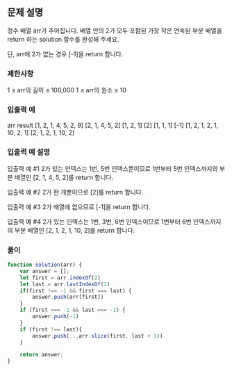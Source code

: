 ## 문제 설명

정수 배열 arr가 주어집니다. 배열 안의 2가 모두 포함된 가장 작은 연속된 부분 배열을 return 하는 solution 함수를 완성해 주세요.

단, arr에 2가 없는 경우 [-1]을 return 합니다.

### 제한사항

1 ≤ arr의 길이 ≤ 100,000
1 ≤ arr의 원소 ≤ 10

### 입출력 예

arr result
[1, 2, 1, 4, 5, 2, 9] [2, 1, 4, 5, 2]
[1, 2, 1] [2]
[1, 1, 1] [-1]
[1, 2, 1, 2, 1, 10, 2, 1] [2, 1, 2, 1, 10, 2]

### 입출력 예 설명

입출력 예 #1
2가 있는 인덱스는 1번, 5번 인덱스뿐이므로 1번부터 5번 인덱스까지의 부분 배열인 [2, 1, 4, 5, 2]를 return 합니다.

입출력 예 #2
2가 한 개뿐이므로 [2]를 return 합니다.

입출력 예 #3
2가 배열에 없으므로 [-1]을 return 합니다.

입출력 예 #4
2가 있는 인덱스는 1번, 3번, 6번 인덱스이므로 1번부터 6번 인덱스까지의 부분 배열인 [2, 1, 2, 1, 10, 2]를 return 합니다.

### 풀이

```javaScript
function solution(arr) {
    var answer = [];
    let first = arr.indexOf(2)
    let last = arr.lastIndexOf(2)
    if(first !== -1 && first === last) {
        answer.push(arr[first])
    }
    if (first === -1 && last === -1) {
        answer.push(-1)
    }
    if (first !== last){
        answer.push(...arr.slice(first, last + 1))
    }

    return answer;
}
```
